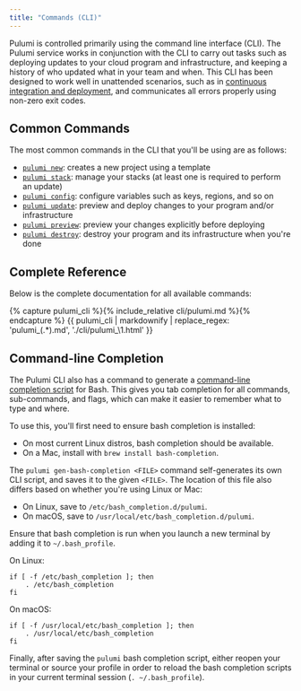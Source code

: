 ```yaml
---
title: "Commands (CLI)"
---
```


Pulumi is controlled primarily using the command line interface (CLI).  The Pulumi service works in conjunction with
the CLI to carry out tasks such as deploying updates to your cloud program and infrastructure, and keeping a history
of who updated what in your team and when.  This CLI has been designed to work well in unattended scenarios, such as
in [continuous integration and deployment](cd.html), and communicates all errors properly using non-zero exit codes.

## Common Commands

The most common commands in the CLI that you'll be using are as follows:

* [`pulumi new`](./cli/pulumi_new.html): creates a new project using a template
* [`pulumi stack`](./cli/pulumi_stack.html): manage your stacks (at least one is required to perform an update)
* [`pulumi config`](./cli/pulumi_config.html): configure variables such as keys, regions, and so on
* [`pulumi update`](./cli/pulumi_update.html): preview and deploy changes to your program and/or infrastructure
* [`pulumi preview`](./cli/pulumi_preview.html): preview your changes explicitly before deploying
* [`pulumi destroy`](./cli/pulumi_destroy.html): destroy your program and its infrastructure when you're done

## Complete Reference

Below is the complete documentation for all available commands:

{% capture pulumi_cli %}{% include_relative cli/pulumi.md %}{% endcapture %}
{{ pulumi_cli | markdownify | replace_regex: 'pulumi_(.*)\.md', './cli/pulumi_\1.html' }}

## Command-line Completion

The Pulumi CLI also has a command to generate a [command-line completion script](
https://en.wikipedia.org/wiki/Command-line_completion) for Bash.  This gives you tab completion for all commands,
sub-commands, and flags, which can make it easier to remember what to type and where.

To use this, you'll first need to ensure bash completion is installed:

* On most current Linux distros, bash completion should be available.
* On a Mac, install with `brew install bash-completion`.

The `pulumi gen-bash-completion <FILE>` command self-generates its own CLI script, and saves it to the given
`<FILE>`.  The location of this file also differs based on whether you're using Linux or Mac:

* On Linux, save to `/etc/bash_completion.d/pulumi`.
* On macOS, save to `/usr/local/etc/bash_completion.d/pulumi`.

Ensure that bash completion is run when you launch a new terminal by adding it to `~/.bash_profile`.

On Linux:

```
if [ -f /etc/bash_completion ]; then
    . /etc/bash_completion
fi
```

On macOS:

```
if [ -f /usr/local/etc/bash_completion ]; then
    . /usr/local/etc/bash_completion
fi
```

Finally, after saving the `pulumi` bash completion script, either reopen your terminal or source your profile
in order to reload the bash completion scripts in your current terminal session (`. ~/.bash_profile`).
